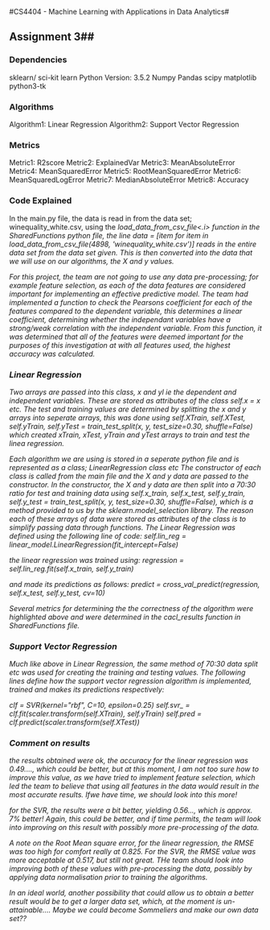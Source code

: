 #CS4404 - Machine Learning with Applications in Data Analytics#
## Assignment 3##

### Dependencies ###
sklearn/ sci-kit learn
Python Version: 3.5.2
Numpy
Pandas
scipy
matplotlib
python3-tk

### Algorithms ###
Algorithm1: Linear Regression
Algorithm2: Support Vector Regression

### Metrics ###
Metric1: R2score
Metric2: ExplainedVar
Metric3: MeanAbsoluteError
Metric4: MeanSquaredError
Metric5: RootMeanSquaredError
Metric6: MeanSquaredLogError
Metric7: MedianAbsoluteError
Metric8: Accuracy

### Code Explained ###
In the main.py file, the data is read in from the data set; winequality_white.csv, using the <i>load_data_from_csv_file<.i>
function in the SharedFunctions python file, the line <i> data = [item for item in load_data_from_csv_file(4898, 'winequality_white.csv')]</i>
reads in the entire data set from the data set given.
This is then converted into the data that we will use on our algorithms, the X and y values.

For this project, the team are not going to use any data pre-processing; for example feature selection, as each of the
data features are considered important for implementing an effective predictive model. The team had implemented a function
to check the Pearsons coefficient for each of the features compared to the dependent variable, this determines a linear
coefficient, determining whether the independant variables have a strong/weak correlation with the independent variable. From this function, it was determined
that all of the features were deemed important for the purposes of this investigation at with all features used, the highest accuracy
was calculated.

### Linear Regression ###
Two arrays are passed into this class, x and yl ie the dependent and independent variables. These are stored as attributes
of the class <i> self.x = x</i> etc. The test and training values are determined by splitting the x and y arrays into
seperate arrays, this was done using <i>self.XTrain, self.XTest, self.yTrain, self.yTest = train_test_split(x, y, test_size=0.30, shuffle=False)</i>
which created xTrain, xTest, yTrain and yTest arrays to train and test the linea regression.

Each algorithm we are using is stored in a seperate python file and is represented as a class; LinearRegression class etc
The constructor of each class is called from the main file and the X and y data are passed to the constructor. In the
constructor, the X and y data are then split into a 70:30 ratio for test and training data using
<i>self.x_train, self.x_test, self.y_train, self.y_test = train_test_split(x, y, test_size=0.30, shuffle=False)</i>, which
is a method provided to us by the <i>sklearn.model_selection</i> library. The reason each of these arrays of data were stored as
attributes of the class is to simplify passing data through functions.
The Linear Regression was defined using the following line of code:
<i>self.lin_reg = linear_model.LinearRegression(fit_intercept=False)</i>

the linear regression was trained using:
<i>regression = self.lin_reg.fit(self.x_train, self.y_train)</i>

and made its predictions as follows:
<i>predict = cross_val_predict(regression, self.x_test, self.y_test, cv=10)

Several metrics for determining the the correctness of the algorithm were highlighted above and were determined in the
<i>cacl_results</i> function in SharedFunctions file.


### Support Vector Regression ###
Much like above in Linear Regression, the same method of 70:30 data split etc was used for creating the training and testing values.
The following lines define how the support vector regression algorithm is implemented, trained and makes its predictions respectively:

<i>clf = SVR(kernel="rbf", C=10, epsilon=0.25)</i>
<i>self.svr_ = clf.fit(scaler.transform(self.XTrain), self.yTrain)</i>
<i>self.pred = clf.predict(scaler.transform(self.XTest))</i>

### Comment on results ###
the results obtained were ok, the accuracy for the linear regression was 0.49....,  which could be better, but at this moment,
I am not too sure how to improve this value, as we have tried to implement feature selection, which led the team to believe that
using all features in the data would result in the most accurate results. Ifwe have time, we should look into this more!

for the SVR, the results were a bit better, yielding 0.56..., which is approx. 7% better! Again, this could be better, and if time permits,
the team will look into improving on this result with possibly more pre-processing of the data.

A note on the Root Mean square error, for the linear regression, the RMSE was too high for comfort really at 0.825. For the
SVR, the RMSE value was more acceptable at 0.517, but still not great. THe team should look into improving both of these values
with pre-processing the data, possibly by applying data normalisation prior to training the algorithms.

In an ideal world, another possibility that could allow us to obtain a better result would be to get a larger data set, which,
at the moment is un-attainable.... Maybe we could become Sommeliers and make our own data set??

